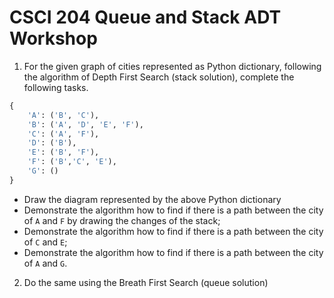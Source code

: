 # CSCI 204 Queue and Stack ADT Workshop

1. For the given graph of cities represented as Python dictionary, following the algorithm of Depth First Search (stack solution), complete the following tasks.
```python
{
    'A': ('B', 'C'),
    'B': ('A', 'D', 'E', 'F'),
    'C': ('A', 'F'),
    'D': ('B'),
    'E': ('B', 'F'),
    'F': ('B','C', 'E'),
    'G': ()
}
```

- Draw the diagram represented by the above Python dictionary
- Demonstrate the algorithm how to find if there is a path between the city of `A` and `F` by drawing the changes of the stack;
- Demonstrate the algorithm how to find if there is a path between the city of `C` and `E`;
- Demonstrate the algorithm how to find if there is a path between the city of `A` and `G`.

2. Do the same using the Breath First Search (queue solution)
